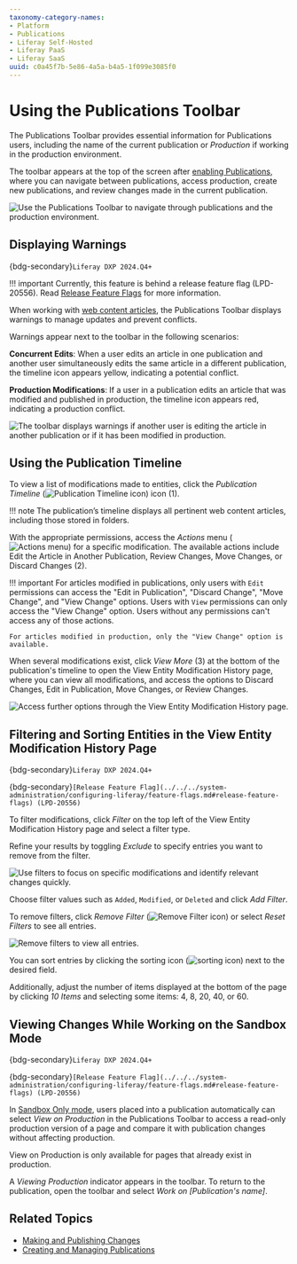 ```yaml
---
taxonomy-category-names:
- Platform
- Publications
- Liferay Self-Hosted
- Liferay PaaS
- Liferay SaaS
uuid: c0a45f7b-5e86-4a5a-b4a5-1f099e3085f0
---
```


# Using the Publications Toolbar

The Publications Toolbar provides essential information for Publications users, including the name of the current publication or *Production* if working in the production environment.

The toolbar appears at the top of the screen after [enabling Publications](./enabling-publications.md), where you can navigate between publications, access production, create new publications, and review changes made in the current publication.

![Use the Publications Toolbar to navigate through publications and the production environment.](./using-the-publications-toolbar/images/01.png)

## Displaying Warnings

{bdg-secondary}`Liferay DXP 2024.Q4+`

!!! important
    Currently, this feature is behind a release feature flag (LPD-20556). Read [Release Feature Flags](../../../system-administration/configuring-liferay/feature-flags.md#release-feature-flags) for more information.

When working with [web content articles](../../../content-authoring-and-management/web-content/web-content-articles.md), the Publications Toolbar displays warnings to manage updates and prevent conflicts.

<!-- TODO: Currently, it's just working with WC articles, but the team will probably expand this functionality to other components. When it does, this part needs to be rewritten to reflect the new components. Eric -->

Warnings appear next to the toolbar in the following scenarios:

**Concurrent Edits**: When a user edits an article in one publication and another user simultaneously edits the same article in a different publication, the timeline icon appears yellow, indicating a potential conflict.

**Production Modifications**: If a user in a publication edits an article that was modified and published in production, the timeline icon appears red, indicating a production conflict.

![The toolbar displays warnings if another user is editing the article in another publication or if it has been modified in production.](./using-the-publications-toolbar/images/02.png)

## Using the Publication Timeline

To view a list of modifications made to entities, click the *Publication Timeline* (![Publication Timeline icon](../../../images/icon-time.png)) icon (1).

!!! note
    The publication’s timeline displays all pertinent web content articles, including those stored in folders.

With the appropriate permissions, access the *Actions* menu (![Actions menu](../../../images/icon-actions.png)) for a specific modification. The available actions include Edit the Article in Another Publication, Review Changes, Move Changes, or Discard Changes (2).

!!! important
    For articles modified in publications, only users with `Edit` permissions can access the "Edit in Publication", "Discard Change", "Move Change", and "View Change" options. Users with `View` permissions can only access the "View Change" option. Users without any permissions can't access any of those actions.

    For articles modified in production, only the "View Change" option is available.

When several modifications exist, click *View More* (3) at the bottom of the publication's timeline to open the View Entity Modification History page, where you can view all modifications, and access the options to Discard Changes, Edit in Publication, Move Changes, or Review Changes.

![Access further options through the View Entity Modification History page.](./using-the-publications-toolbar/images/03.png)

## Filtering and Sorting Entities in the View Entity Modification History Page

{bdg-secondary}`Liferay DXP 2024.Q4+`

{bdg-secondary}`[Release Feature Flag](../../../system-administration/configuring-liferay/feature-flags.md#release-feature-flags) (LPD-20556)`

To filter modifications, click *Filter* on the top left of the View Entity Modification History page and select a filter type.

Refine your results by toggling *Exclude* to specify entries you want to remove from the filter.

![Use filters to focus on specific modifications and identify relevant changes quickly.](./using-the-publications-toolbar/images/04.png)

Choose filter values such as `Added`, `Modified`, or `Deleted` and click *Add Filter*.

To remove filters, click *Remove Filter* (![Remove Filter icon](../../../images/icon-delete.png)) or select *Reset Filters* to see all entries.

![Remove filters to view all entries.](./using-the-publications-toolbar/images/05.png)

You can sort entries by clicking the sorting icon (![sorting icon](../../../images/icon-order.png)) next to the desired field.

Additionally, adjust the number of items displayed at the bottom of the page by clicking *10 Items* and selecting some items: 4, 8, 20, 40, or 60.

## Viewing Changes While Working on the Sandbox Mode

{bdg-secondary}`Liferay DXP 2024.Q4+`

{bdg-secondary}`[Release Feature Flag](../../../system-administration/configuring-liferay/feature-flags.md#release-feature-flags) (LPD-20556)`

In [Sandbox Only mode](./enabling-publications.md#how-to-enable-publications), users placed into a publication automatically can select *View on Production* in the Publications Toolbar to access a read-only production version of a page and compare it with publication changes without affecting production.

View on Production is only available for pages that already exist in production.

A *Viewing Production* indicator appears in the toolbar. To return to the publication, open the toolbar and select *Work on [Publication's name]*.

## Related Topics

- [Making and Publishing Changes](./making-and-publishing-changes.md)
- [Creating and Managing Publications](./creating-and-managing-publications.md)
